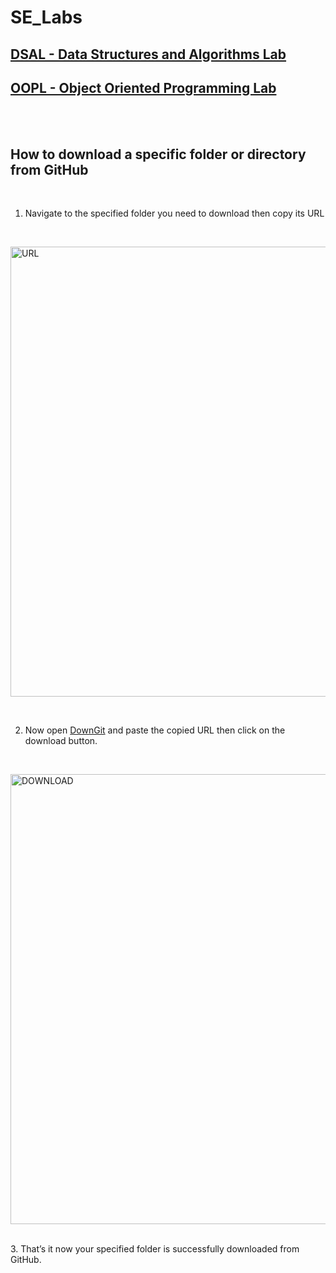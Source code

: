 # SE_Labs

## [DSAL - Data Structures and Algorithms Lab](https://github.com/GopalSaraf/SE_Labs/tree/main/DSAL)

## [OOPL - Object Oriented Programming Lab](https://github.com/GopalSaraf/SE_Labs/tree/main/OOPL)

<br>
<br>

## How to download a specific folder or directory from GitHub

<br/>

1. Navigate to the specified folder you need to download then copy its URL

<br/>

<p><a href="https://github.com/GopalSaraf/SE_Labs/tree/main/OOPL/Banking"> <img width="720" alt="URL" src="https://user-images.githubusercontent.com/83419951/196021218-ae8c95ad-1bd3-45fd-97ad-8335b66acf93.png"></a></p>

<br/>

2. Now open [DownGit](https://minhaskamal.github.io/DownGit/#/home) and paste the copied URL then click on the download button.

<br/>

<p><a href="https://minhaskamal.github.io/DownGit/#/home"> <img width="720" alt="DOWNLOAD" src="https://user-images.githubusercontent.com/83419951/196021573-466887cd-20e1-40a4-910c-afa6a7944fce.png"></a></p>

<br/>
3. That’s it now your specified folder is successfully downloaded from GitHub.
